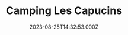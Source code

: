 ---
date: 2023-08-25T14:32:53.000Z
title: Camping Les Capucins
latitude: 49.029162035636865
longitude: 0.41080782578447633
url: http://www.calvados-tourisme.com/diffusio/fr/dormir/campings/orbec/camping-orbec-camping-les-capucins-normandie-calvados_TFOHPANOR014FS00061.php
category: checkin
---